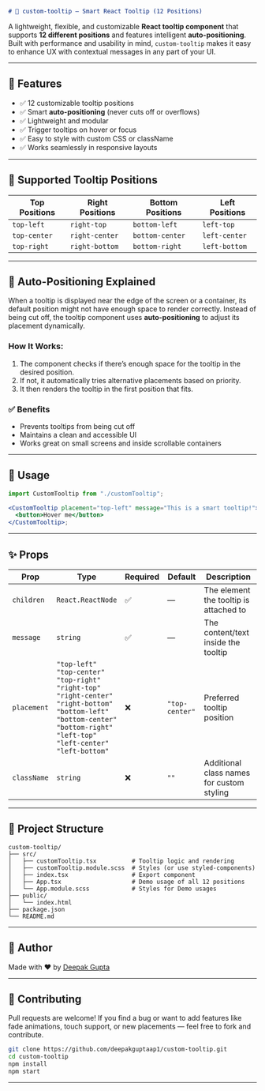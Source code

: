 ```markdown
# 🎯 custom-tooltip — Smart React Tooltip (12 Positions)
```

A lightweight, flexible, and customizable **React tooltip component** that supports **12 different positions** and features intelligent **auto-positioning**. Built with performance and usability in mind, `custom-tooltip` makes it easy to enhance UX with contextual messages in any part of your UI.

---

## 🚀 Features

- ✅ 12 customizable tooltip positions
- ✅ Smart **auto-positioning** (never cuts off or overflows)
- ✅ Lightweight and modular
- ✅ Trigger tooltips on hover or focus
- ✅ Easy to style with custom CSS or className
- ✅ Works seamlessly in responsive layouts

---

## 🧩 Supported Tooltip Positions

| Top Positions | Right Positions | Bottom Positions | Left Positions |
| ------------- | --------------- | ---------------- | -------------- |
| `top-left`    | `right-top`     | `bottom-left`    | `left-top`     |
| `top-center`  | `right-center`  | `bottom-center`  | `left-center`  |
| `top-right`   | `right-bottom`  | `bottom-right`   | `left-bottom`  |

---

## 🧠 Auto-Positioning Explained

When a tooltip is displayed near the edge of the screen or a container, its default position might not have enough space to render correctly. Instead of being cut off, the tooltip component uses **auto-positioning** to adjust its placement dynamically.

### How It Works:

1. The component checks if there’s enough space for the tooltip in the desired position.
2. If not, it automatically tries alternative placements based on priority.
3. It then renders the tooltip in the first position that fits.

### ✅ Benefits

- Prevents tooltips from being cut off
- Maintains a clean and accessible UI
- Works great on small screens and inside scrollable containers

---

## 🔧 Usage

```jsx
import CustomTooltip from "./customTooltip";

<CustomTooltip placement="top-left" message="This is a smart tooltip!">
  <button>Hover me</button>
</CustomTooltip>;
```

---

## ✨ Props

| Prop        | Type                                                                                                                                                                                                                       | Required | Default        | Description                               |
| ----------- | -------------------------------------------------------------------------------------------------------------------------------------------------------------------------------------------------------------------------- | -------- | -------------- | ----------------------------------------- |
| `children`  | `React.ReactNode`                                                                                                                                                                                                          | ✅       | —              | The element the tooltip is attached to    |
| `message`   | `string`                                                                                                                                                                                                                   | ✅       | —              | The content/text inside the tooltip       |
| `placement` | `"top-left"`<br>`"top-center"`<br>`"top-right"`<br>`"right-top"`<br>`"right-center"`<br>`"right-bottom"`<br>`"bottom-left"`<br>`"bottom-center"`<br>`"bottom-right"`<br>`"left-top"`<br>`"left-center"`<br>`"left-bottom"` | ❌       | `"top-center"` | Preferred tooltip position                |
| `className` | `string`                                                                                                                                                                                                                   | ❌       | `""`           | Additional class names for custom styling |

---

## 🧱 Project Structure

```
custom-tooltip/
├── src/
│   ├── customTooltip.tsx          # Tooltip logic and rendering
│   ├── customTooltip.module.scss  # Styles (or use styled-components)
│   ├── index.tsx                  # Export component
│   ├── App.tsx                    # Demo usage of all 12 positions
│   └── App.module.scss            # Styles for Demo usages
├── public/
│   └── index.html
├── package.json
└── README.md
```

---

## 🙌 Author

Made with ❤️ by [Deepak Gupta](https://github.com/deepakguptaap1)

---

## 🤝 Contributing

Pull requests are welcome! If you find a bug or want to add features like fade animations, touch support, or new placements — feel free to fork and contribute.

```bash
git clone https://github.com/deepakguptaap1/custom-tooltip.git
cd custom-tooltip
npm install
npm start
```

---
